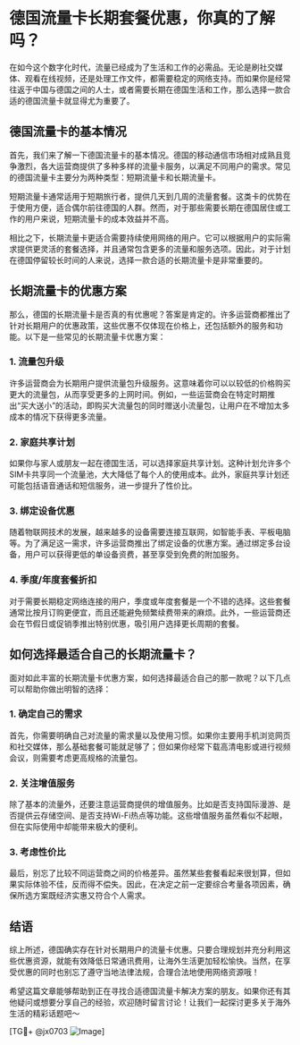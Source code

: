 # 德国流量卡长期套餐优惠，你真的了解吗？

在如今这个数字化时代，流量已经成为了生活和工作的必需品。无论是刷社交媒体、观看在线视频，还是处理工作文件，都需要稳定的网络支持。而如果你是经常往返于中国与德国之间的人士，或者需要长期在德国生活和工作，那么选择一款合适的德国流量卡就显得尤为重要了。

## 德国流量卡的基本情况

首先，我们来了解一下德国流量卡的基本情况。德国的移动通信市场相对成熟且竞争激烈，各大运营商提供了多种多样的流量卡服务，以满足不同用户的需求。常见的德国流量卡主要分为两种类型：短期流量卡和长期流量卡。

短期流量卡通常适用于短期旅行者，提供几天到几周的流量套餐。这类卡的优势在于使用方便，适合偶尔前往德国的人群。然而，对于那些需要长期在德国居住或工作的用户来说，短期流量卡的成本效益并不高。

相比之下，长期流量卡更适合需要持续使用网络的用户。它可以根据用户的实际需求提供更灵活的套餐选择，并且通常包含更多的流量和服务选项。因此，对于计划在德国停留较长时间的人来说，选择一款合适的长期流量卡是非常重要的。

## 长期流量卡的优惠方案

那么，德国的长期流量卡是否真的有优惠呢？答案是肯定的。许多运营商都推出了针对长期用户的优惠政策，这些优惠不仅体现在价格上，还包括额外的服务和功能。以下是一些常见的长期流量卡优惠方案：

### 1. 流量包升级
许多运营商会为长期用户提供流量包升级服务。这意味着你可以以较低的价格购买更大的流量包，从而享受更多的上网时间。例如，一些运营商会在特定时期推出“买大送小”的活动，即购买大流量包的同时赠送小流量包，让用户在不增加太多成本的情况下获得更多流量。

### 2. 家庭共享计划
如果你与家人或朋友一起在德国生活，可以选择家庭共享计划。这种计划允许多个SIM卡共享同一个流量池，大大降低了每个人的使用成本。此外，家庭共享计划还可能包括语音通话和短信服务，进一步提升了性价比。

### 3. 绑定设备优惠
随着物联网技术的发展，越来越多的设备需要连接互联网，如智能手表、平板电脑等。为了满足这一需求，许多运营商推出了绑定设备的优惠方案。通过绑定多台设备，用户可以获得更低的单设备资费，甚至享受到免费的附加服务。

### 4. 季度/年度套餐折扣
对于需要长期稳定网络连接的用户，季度或年度套餐是一个不错的选择。这些套餐通常比按月订购更便宜，而且还能避免频繁续费带来的麻烦。此外，一些运营商还会在节假日或促销季推出特别优惠，吸引用户选择更长周期的套餐。

## 如何选择最适合自己的长期流量卡？

面对如此丰富的长期流量卡优惠方案，如何选择最适合自己的那一款呢？以下几点可以帮助你做出明智的选择：

### 1. 确定自己的需求
首先，你需要明确自己对流量的需求量以及使用习惯。如果你主要用手机浏览网页和社交媒体，那么基础套餐可能就足够了；但如果你经常下载高清电影或进行视频会议，则需要考虑更高规格的流量包。

### 2. 关注增值服务
除了基本的流量外，还要注意运营商提供的增值服务。比如是否支持国际漫游、是否提供云存储空间、是否支持Wi-Fi热点等功能。这些增值服务虽然看似不起眼，但在实际使用中却能带来极大的便利。

### 3. 考虑性价比
最后，别忘了比较不同运营商之间的价格差异。虽然某些套餐看起来很划算，但如果实际体验不佳，反而得不偿失。因此，在决定之前一定要综合考量各项因素，确保所选方案既经济实惠又符合个人需求。

## 结语

综上所述，德国确实存在针对长期用户的流量卡优惠。只要合理规划并充分利用这些优惠资源，就能有效降低日常通讯费用，让海外生活更加轻松愉快。当然，在享受优惠的同时也别忘了遵守当地法律法规，合理合法地使用网络资源哦！

希望这篇文章能够帮助到正在寻找合适德国流量卡解决方案的朋友。如果你还有其他疑问或想要分享自己的经验，欢迎随时留言讨论！让我们一起探讨更多关于海外生活的精彩话题吧～

[TG💪+ @jx0703 ![Image](https://github.com/user-attachments/assets/dbca1d08-cadb-493c-b0ec-ad6f7a83f270)]